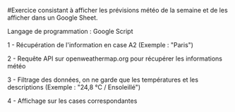 #Exercice consistant à afficher les prévisions météo de la semaine et de les afficher dans un Google Sheet.

Langage de programmation : Google Script

1 - Récupération de l'information en case A2 (Exemple : "Paris")

2 - Requête API sur openweathermap.org pour récupérer les informations météo

3 - Filtrage des données, on ne garde que les températures et les descriptions (Exemple : "24,8 °C / Ensoleillé")

4 - Affichage sur les cases correspondantes
